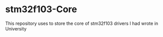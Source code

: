 # stm32f103-Core
This repository uses to store the core of stm32f103 drivers I had wrote in University
